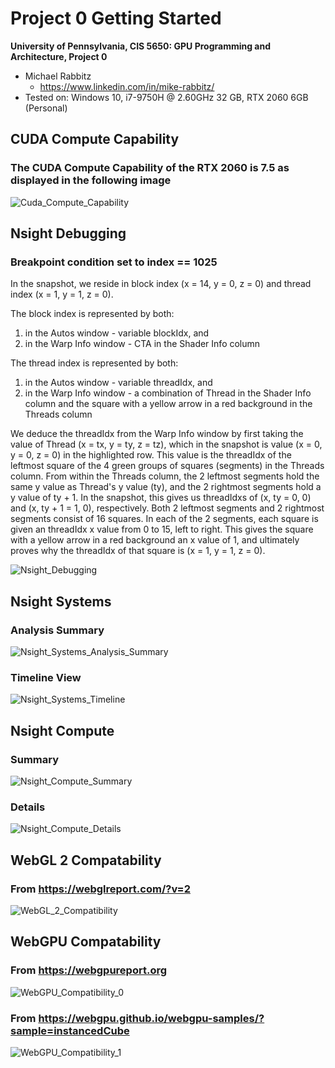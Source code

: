 Project 0 Getting Started
====================

**University of Pennsylvania, CIS 5650: GPU Programming and Architecture, Project 0**

* Michael Rabbitz
  * https://www.linkedin.com/in/mike-rabbitz/
* Tested on: Windows 10, i7-9750H @ 2.60GHz 32 GB, RTX 2060 6GB (Personal)

## CUDA Compute Capability
### The CUDA Compute Capability of the RTX 2060 is 7.5 as displayed in the following image
![Cuda_Compute_Capability](images/CudaComputeCapability.PNG)

## Nsight Debugging
### Breakpoint condition set to index == 1025
In the snapshot, we reside in block index (x = 14, y = 0, z = 0) and thread index (x = 1, y = 1, z = 0).

The block index is represented by both:

1) in the Autos window - variable blockIdx, and
2) in the Warp Info window - CTA in the Shader Info column

The thread index is represented by both:

1) in the Autos window - variable threadIdx, and
2) in the Warp Info window - a combination of Thread in the Shader Info column and the square with a yellow arrow in a red background in the Threads column

We deduce the threadIdx from the Warp Info window by first taking the value of Thread (x = tx, y = ty, z = tz), which in the snapshot is value (x = 0, y = 0, z = 0) in the highlighted row. This value is the threadIdx of the leftmost square of the 4 green groups of squares (segments) in the Threads column. From within the Threads column, the 2 leftmost segments hold the same y value as Thread's y value (ty), and the 2 rightmost segments hold a y value of ty + 1. In the snapshot, this gives us threadIdxs of (x, ty = 0, 0) and (x, ty + 1 = 1, 0), respectively. Both 2 leftmost segments and 2 rightmost segments consist of 16 squares. In each of the 2 segments, each square is given an threadIdx x value from 0 to 15, left to right. This gives the square with a yellow arrow in a red background an x value of 1, and ultimately proves why the threadIdx of that square is (x = 1, y = 1, z = 0).

![Nsight_Debugging](images/NsightDebugging.PNG)

## Nsight Systems
### Analysis Summary
![Nsight_Systems_Analysis_Summary](images/NsightSystems_AnalysisSummary.PNG)
### Timeline View
![Nsight_Systems_Timeline](images/NsightSystems_Timeline.PNG)

## Nsight Compute
### Summary
![Nsight_Compute_Summary](images/NsightCompute_Summary.PNG)
### Details
![Nsight_Compute_Details](images/NsightCompute_Details.PNG)

## WebGL 2 Compatability
### From https://webglreport.com/?v=2
![WebGL_2_Compatibility](images/WebGL_2_Compatibility.PNG)

## WebGPU Compatability
### From https://webgpureport.org
![WebGPU_Compatibility_0](images/WebGPU_Compatibility_0.PNG)
### From https://webgpu.github.io/webgpu-samples/?sample=instancedCube
![WebGPU_Compatibility_1](images/WebGPU_Compatibility_1.PNG)









